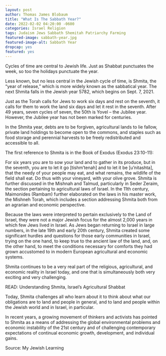 ```yaml
---
layout: post
author: Thomas James Blobaum 
title: "What Is The Sabbath Year?"
date: 2022-02-02 04:20:00 -0600
categories: Israel Religion
tags: Judaism Jews Sabbath Shemitah Patriarchy Farming  
featured-image: sabbath-year.jpg
featured-image-alt: Sabbath Year 
dropcap: yes
featured: yes  
---
```

Cycles of time are central to Jewish life. Just as Shabbat punctuates the week, so too the holidays punctuate the year.

Less known, but no less central in the Jewish cycle of time, is Shmita, the “year of release,” which is more widely known as the sabbatical year. The next Shmita falls in the Jewish year 5782, which begins on Sept. 7, 2021.

<a href="https://en.wikipedia.org/wiki/Shmita" data-iframely-url></a>

Just as the Torah calls for Jews to work six days and rest on the seventh, it calls for them to work the land six days and let it rest in the seventh. After 49 years, seven cycles of seven, the 50th is Yovel – the Jubilee year. However, the Jubilee year has not been marked for centuries.

In the Shmita year, debts are to be forgiven, agricultural lands to lie fallow, private land holdings to become open to the commons, and staples such as food storage and perennial harvests to be freely redistributed and accessible to all.

The first reference to Shmita is in the Book of Exodus (Exodus 23:10-11):

For six years you are to sow your land and to gather in its produce, but in the seventh, you are to let it go [tishm’tenah] and to let it be [u’nitashta], that the needy of your people may eat, and what remains, the wildlife of the field shall eat. Do thus with your vineyard, with your olive grove.
Shmita is further discussed in the Mishnah and Talmud, particularly in Seder Zeraim, the section pertaining to agricultural laws of Israel. In the 11th century, Maimonides (Rambam) further elaborated on the laws in his master work, the Mishneh Torah, which includes a section addressing Shmita both from an agrarian and economic perspective.

Because the laws were interpreted to pertain exclusively to the Land of Israel, they were not a major Jewish focus for the almost 2,000 years in which few Jews lived in Israel. As Jews began returning to Israel in large numbers, in the late 19th and early 20th century, Shmita created some significant hurdles and questions for those early communities in Israel, trying on the one hand, to keep true to the ancient law of the land, and, on the other hand, to meet the conditions necessary for comforts they had grown accustomed to in modern European agricultural and economic systems.

Shmita continues to be a very real part of the religious, agricultural, and economic reality in Israel today, and one that is simultaneously both very exciting and very challenging.

READ: Understanding Shmita, Israel’s Agricultural Shabbat

Today, Shmita challenges all who learn about it to think about what our obligations are to land and people in general, and to land and people within the Jewish world and in Israel, in particular.

In recent years, a growing movement of thinkers and activists has pointed to Shmita as a means of addressing the global environmental problems and economic instability of the 21st century and of challenging contemporary expectations of continual economic growth, development, and individual gains.

Source: My Jewish Learning 

<a href="https://www.myjewishlearning.com/article/what-is-shemita-the-sabbatical-year/" data-iframely-url></a>


